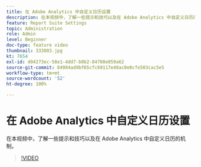 ```yaml
---
title: 在 Adobe Analytics 中自定义日历设置
description: 在本视频中，了解一些提示和技巧以及在 Adobe Analytics 中自定义日历的机制。
feature: Report Suite Settings
topic: Administration
role: Admin
level: Beginner
doc-type: feature video
thumbnail: 333003.jpg
kt: 7654
exl-id: d04273ec-58e1-4dd7-b0b2-84708e059a62
source-git-commit: 84984ad9bf65cfc69117e40ac0e0cfe503cac5e5
workflow-type: tm+mt
source-wordcount: '52'
ht-degree: 100%

---
```


# 在 Adobe Analytics 中自定义日历设置

在本视频中，了解一些提示和技巧以及在 Adobe Analytics 中自定义日历的机制。

>[!VIDEO](https://video.tv.adobe.com/v/3412854/?quality=12&learn=on&captions=chi_hans)
